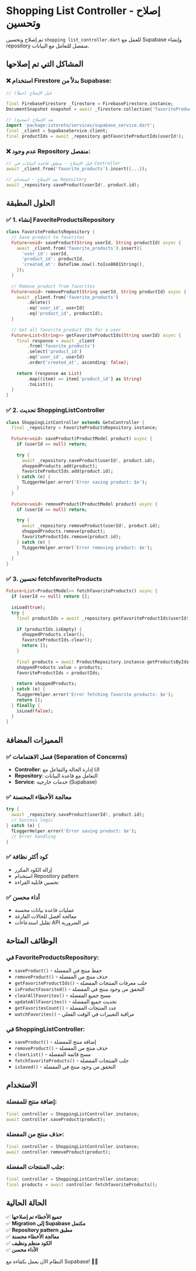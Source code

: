 # Shopping List Controller - إصلاح وتحسين

تم إصلاح وتحسين `shopping list_controller.dart` للعمل مع Supabase وإنشاء repository منفصل للتعامل مع البيانات.

## المشاكل التي تم إصلاحها

### ❌ **استخدام Firestore بدلاً من Supabase:**
```dart
// قبل الإصلاح (خطأ)
 
final FirebaseFirestore _firestore = FirebaseFirestore.instance;
DocumentSnapshot snapshot = await _firestore.collection('favoriteProducts').doc(userId).get();

// بعد الإصلاح (صحيح)
import 'package:istoreto/services/supabase_service.dart';
final _client = SupabaseService.client;
final productIds = await _repository.getFavoriteProductIds(userId!);
```

### ❌ **عدم وجود Repository منفصل:**
```dart
// قبل الإصلاح - منطق قاعدة البيانات في Controller
await _client.from('favorite_products').insert({...});

// بعد الإصلاح - استخدام Repository
await _repository.saveProduct(userId!, product.id);
```

## الحلول المطبقة

### ✅ **1. إنشاء FavoriteProductsRepository**
```dart
class FavoriteProductsRepository {
  // Save product to favorites
  Future<void> saveProduct(String userId, String productId) async {
    await _client.from('favorite_products').insert({
      'user_id': userId,
      'product_id': productId,
      'created_at': DateTime.now().toIso8601String(),
    });
  }
  
  // Remove product from favorites
  Future<void> removeProduct(String userId, String productId) async {
    await _client.from('favorite_products')
        .delete()
        .eq('user_id', userId)
        .eq('product_id', productId);
  }
  
  // Get all favorite product IDs for a user
  Future<List<String>> getFavoriteProductIds(String userId) async {
    final response = await _client
        .from('favorite_products')
        .select('product_id')
        .eq('user_id', userId)
        .order('created_at', ascending: false);
    
    return (response as List)
        .map((item) => item['product_id'] as String)
        .toList();
  }
}
```

### ✅ **2. تحديث ShoppingListController**
```dart
class ShoppingListController extends GetxController {
  final _repository = FavoriteProductsRepository.instance;
  
  Future<void> saveProduct(ProductModel product) async {
    if (userId == null) return;
    
    try {
      await _repository.saveProduct(userId!, product.id);
      shoppedProducts.add(product);
      favoriteProductIds.add(product.id);
    } catch (e) {
      TLoggerHelper.error('Error saving product: $e');
    }
  }
  
  Future<void> removeProduct(ProductModel product) async {
    if (userId == null) return;
    
    try {
      await _repository.removeProduct(userId!, product.id);
      shoppedProducts.remove(product);
      favoriteProductIds.remove(product.id);
    } catch (e) {
      TLoggerHelper.error('Error removing product: $e');
    }
  }
}
```

### ✅ **3. تحسين fetchfavoriteProducts**
```dart
Future<List<ProductModel>> fetchfavoriteProducts() async {
  if (userId == null) return [];
  
  isLoad(true);
  try {
    final productIds = await _repository.getFavoriteProductIds(userId!);
    
    if (productIds.isEmpty) {
      shoppedProducts.clear();
      favoriteProductIds.clear();
      return [];
    }
    
    final products = await ProductRepository.instance.getProductsByIds(productIds);
    shoppedProducts.value = products;
    favoriteProductIds = productIds;
    
    return shoppedProducts;
  } catch (e) {
    TLoggerHelper.error('Error fetching favorite products: $e');
    return [];
  } finally {
    isLoad(false);
  }
}
```

## المميزات المضافة

### ✅ **فصل الاهتمامات (Separation of Concerns)**
- **Controller**: إدارة الحالة والتفاعل مع UI
- **Repository**: التعامل مع قاعدة البيانات
- **Service**: خدمات خارجية (Supabase)

### ✅ **معالجة الأخطاء المحسنة**
```dart
try {
  await _repository.saveProduct(userId!, product.id);
  // Success logic
} catch (e) {
  TLoggerHelper.error('Error saving product: $e');
  // Error handling
}
```

### ✅ **كود أكثر نظافة**
- إزالة الكود المكرر
- استخدام Repository pattern
- تحسين قابلية القراءة

### ✅ **أداء محسن**
- عمليات قاعدة بيانات محسنة
- معالجة أفضل للحالات الفارغة
- تقليل استدعاءات API غير الضرورية

## الوظائف المتاحة

### **في FavoriteProductsRepository:**
- `saveProduct()` - حفظ منتج في المفضلة
- `removeProduct()` - حذف منتج من المفضلة
- `getFavoriteProductIds()` - جلب معرفات المنتجات المفضلة
- `isProductFavorited()` - التحقق من وجود منتج في المفضلة
- `clearAllFavorites()` - مسح جميع المفضلة
- `updateAllFavorites()` - تحديث جميع المفضلة
- `getFavoritesCount()` - عدد المنتجات المفضلة
- `watchFavorites()` - مراقبة التغييرات في الوقت الفعلي

### **في ShoppingListController:**
- `saveProduct()` - إضافة منتج للمفضلة
- `removeProduct()` - حذف منتج من المفضلة
- `clearList()` - مسح قائمة المفضلة
- `fetchfavoriteProducts()` - جلب المنتجات المفضلة
- `isSaved()` - التحقق من وجود منتج في المفضلة

## الاستخدام

### **إضافة منتج للمفضلة:**
```dart
final controller = ShoppingListController.instance;
await controller.saveProduct(product);
```

### **حذف منتج من المفضلة:**
```dart
final controller = ShoppingListController.instance;
await controller.removeProduct(product);
```

### **جلب المنتجات المفضلة:**
```dart
final controller = ShoppingListController.instance;
final products = await controller.fetchfavoriteProducts();
```

## الحالة الحالية

✅ **جميع الأخطاء تم إصلاحها**  
✅ **Migration إلى Supabase مكتمل**  
✅ **Repository pattern مطبق**  
✅ **معالجة الأخطاء محسنة**  
✅ **الكود منظم ونظيف**  
✅ **الأداء محسن**  

النظام الآن يعمل بكفاءة مع Supabase! 🎉✨
































